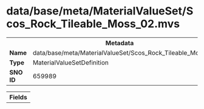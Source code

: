 <h1>data/base/meta/MaterialValueSet/Scos_Rock_Tileable_Moss_02.mvs</h1><table><tr><th colspan="100%">Metadata</th></tr><tr><td><b>Name</b></td><td>data/base/meta/MaterialValueSet/Scos_Rock_Tileable_Moss_02.mvs</td></tr><tr><td><b>Type</b></td><td>MaterialValueSetDefinition</td></tr><tr><td><b>SNO ID</b></td><td>659989</td></tr></table>

<table><tr><th colspan="100%">Fields</th></tr></table>

